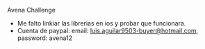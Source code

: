 Avena Challenge

 - Me falto linkiar las librerias en ios y probar que funcionara.
 - Cuenta de paypal: email: luis.aguilar9503-buyer@hotmail.com,  password: avena12